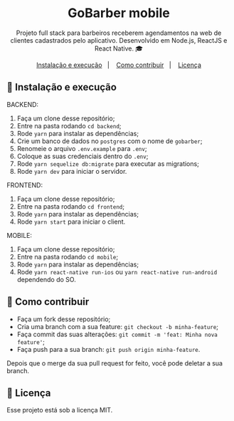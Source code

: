 <h1 align="center">
  GoBarber mobile
</h1>

<p align="center">Projeto full stack para barbeiros receberem agendamentos na web de clientes cadastrados pelo aplicativo. Desenvolvido em Node.js, ReactJS e React Native. 🎓</p>

<p align="center">
  <a href="#-instalacao-e-execução">Instalação e execução</a>&nbsp;&nbsp;&nbsp;|&nbsp;&nbsp;&nbsp;
  <a href="#-como-contribuir">Como contribuir</a>&nbsp;&nbsp;&nbsp;|&nbsp;&nbsp;&nbsp;
  <a href="#memo-licença">Licença</a>
</p>

## 🚀 Instalação e execução

BACKEND:

1. Faça um clone desse repositório;
2. Entre na pasta rodando `cd backend`;
3. Rode `yarn` para instalar as dependências;
4. Crie um banco de dados no `postgres` com o nome de `gobarber`;
5. Renomeie o arquivo `.env.example` para `.env`;
6. Coloque as suas credenciais dentro do `.env`;
7. Rode `yarn sequelize db:migrate` para executar as migrations;
8. Rode `yarn dev` para iniciar o servidor.

FRONTEND:

1. Faça um clone desse repositório;
2. Entre na pasta rodando `cd frontend`;
3. Rode `yarn` para instalar as dependências;
4. Rode `yarn start` para iniciar o client.

MOBILE:

1. Faça um clone desse repositório;
2. Entre na pasta rodando `cd mobile`;
3. Rode `yarn` para instalar as dependências;
4. Rode `yarn react-native run-ios` ou `yarn react-native run-android` dependendo do SO.

## 🤔 Como contribuir

- Faça um fork desse repositório;
- Cria uma branch com a sua feature: `git checkout -b minha-feature`;
- Faça commit das suas alterações: `git commit -m 'feat: Minha nova feature'`;
- Faça push para a sua branch: `git push origin minha-feature`.

Depois que o merge da sua pull request for feito, você pode deletar a sua branch.

## :memo: Licença

Esse projeto está sob a licença MIT.
